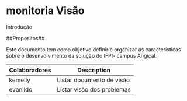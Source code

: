 # monitoria Visão
Introdução

##Propositos##

Este documento tem como objetivo definir e organizar as características sobre o desenvolvimento da solução do IFPI- campus Angical.

| Colaboradores | Description |
| --- | --- |
| kemelly | Listar documento de visão |
| evanildo | Listar visão dos problemas |
